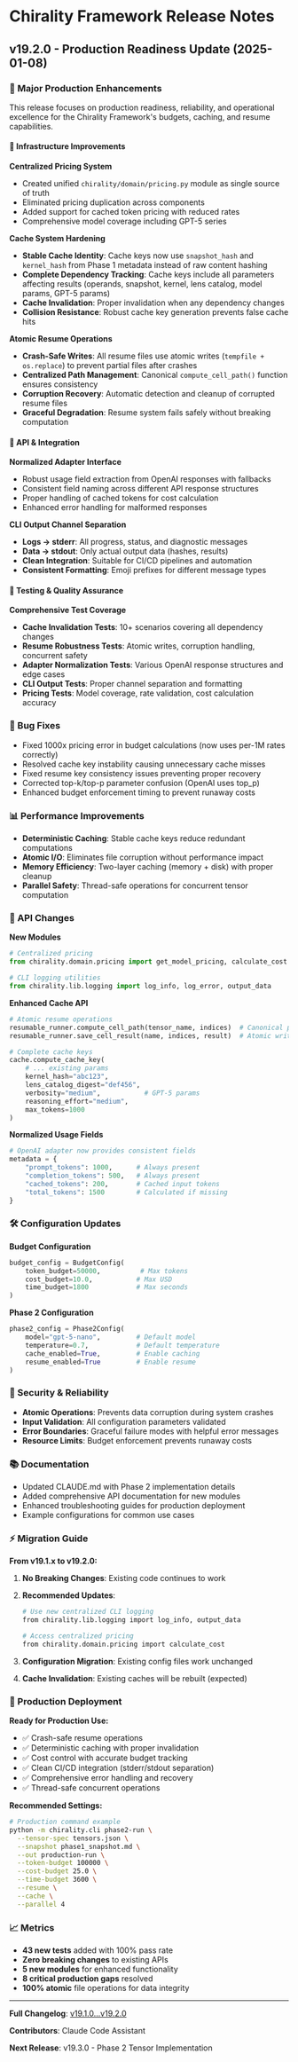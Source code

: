 # Chirality Framework Release Notes

## v19.2.0 - Production Readiness Update (2025-01-08)

### 🚀 Major Production Enhancements

This release focuses on production readiness, reliability, and operational excellence for the Chirality Framework's budgets, caching, and resume capabilities.

#### 🔧 Infrastructure Improvements

**Centralized Pricing System**
- Created unified `chirality/domain/pricing.py` module as single source of truth
- Eliminated pricing duplication across components
- Added support for cached token pricing with reduced rates
- Comprehensive model coverage including GPT-5 series

**Cache System Hardening**
- **Stable Cache Identity**: Cache keys now use `snapshot_hash` and `kernel_hash` from Phase 1 metadata instead of raw content hashing
- **Complete Dependency Tracking**: Cache keys include all parameters affecting results (operands, snapshot, kernel, lens catalog, model params, GPT-5 params)
- **Cache Invalidation**: Proper invalidation when any dependency changes
- **Collision Resistance**: Robust cache key generation prevents false cache hits

**Atomic Resume Operations**
- **Crash-Safe Writes**: All resume files use atomic writes (`tempfile + os.replace`) to prevent partial files after crashes
- **Centralized Path Management**: Canonical `compute_cell_path()` function ensures consistency
- **Corruption Recovery**: Automatic detection and cleanup of corrupted resume files
- **Graceful Degradation**: Resume system fails safely without breaking computation

#### 🎯 API & Integration

**Normalized Adapter Interface**
- Robust usage field extraction from OpenAI responses with fallbacks
- Consistent field naming across different API response structures
- Proper handling of cached tokens for cost calculation
- Enhanced error handling for malformed responses

**CLI Output Channel Separation**
- **Logs → stderr**: All progress, status, and diagnostic messages
- **Data → stdout**: Only actual output data (hashes, results)
- **Clean Integration**: Suitable for CI/CD pipelines and automation
- **Consistent Formatting**: Emoji prefixes for different message types

#### 🧪 Testing & Quality Assurance

**Comprehensive Test Coverage**
- **Cache Invalidation Tests**: 10+ scenarios covering all dependency changes
- **Resume Robustness Tests**: Atomic writes, corruption handling, concurrent safety
- **Adapter Normalization Tests**: Various OpenAI response structures and edge cases
- **CLI Output Tests**: Proper channel separation and formatting
- **Pricing Tests**: Model coverage, rate validation, cost calculation accuracy

### 🐛 Bug Fixes

- Fixed 1000x pricing error in budget calculations (now uses per-1M rates correctly)
- Resolved cache key instability causing unnecessary cache misses
- Fixed resume key consistency issues preventing proper recovery
- Corrected top-k/top-p parameter confusion (OpenAI uses top_p)
- Enhanced budget enforcement timing to prevent runaway costs

### 📊 Performance Improvements

- **Deterministic Caching**: Stable cache keys reduce redundant computations
- **Atomic I/O**: Eliminates file corruption without performance impact
- **Memory Efficiency**: Two-layer caching (memory + disk) with proper cleanup
- **Parallel Safety**: Thread-safe operations for concurrent tensor computation

### 🔄 API Changes

**New Modules**
```python
# Centralized pricing
from chirality.domain.pricing import get_model_pricing, calculate_cost

# CLI logging utilities  
from chirality.lib.logging import log_info, log_error, output_data
```

**Enhanced Cache API**
```python
# Atomic resume operations
resumable_runner.compute_cell_path(tensor_name, indices)  # Canonical paths
resumable_runner.save_cell_result(name, indices, result)  # Atomic writes

# Complete cache keys
cache.compute_cache_key(
    # ... existing params
    kernel_hash="abc123",
    lens_catalog_digest="def456", 
    verbosity="medium",           # GPT-5 params
    reasoning_effort="medium",
    max_tokens=1000
)
```

**Normalized Usage Fields**
```python
# OpenAI adapter now provides consistent fields
metadata = {
    "prompt_tokens": 1000,      # Always present
    "completion_tokens": 500,   # Always present  
    "cached_tokens": 200,       # Cached input tokens
    "total_tokens": 1500        # Calculated if missing
}
```

### 🛠️ Configuration Updates

**Budget Configuration**
```python
budget_config = BudgetConfig(
    token_budget=50000,          # Max tokens
    cost_budget=10.0,           # Max USD
    time_budget=1800            # Max seconds
)
```

**Phase 2 Configuration**
```python
phase2_config = Phase2Config(
    model="gpt-5-nano",         # Default model
    temperature=0.7,            # Default temperature  
    cache_enabled=True,         # Enable caching
    resume_enabled=True         # Enable resume
)
```

### 🔐 Security & Reliability

- **Atomic Operations**: Prevents data corruption during system crashes
- **Input Validation**: All configuration parameters validated
- **Error Boundaries**: Graceful failure modes with helpful error messages
- **Resource Limits**: Budget enforcement prevents runaway costs

### 📚 Documentation

- Updated CLAUDE.md with Phase 2 implementation details
- Added comprehensive API documentation for new modules
- Enhanced troubleshooting guides for production deployment
- Example configurations for common use cases

### ⚡ Migration Guide

**From v19.1.x to v19.2.0:**

1. **No Breaking Changes**: Existing code continues to work
2. **Recommended Updates**:
   ```bash
   # Use new centralized CLI logging
   from chirality.lib.logging import log_info, output_data
   
   # Access centralized pricing  
   from chirality.domain.pricing import calculate_cost
   ```

3. **Configuration Migration**: Existing config files work unchanged
4. **Cache Invalidation**: Existing caches will be rebuilt (expected)

### 🎯 Production Deployment

**Ready for Production Use:**
- ✅ Crash-safe resume operations
- ✅ Deterministic caching with proper invalidation
- ✅ Cost control with accurate budget tracking
- ✅ Clean CI/CD integration (stderr/stdout separation)
- ✅ Comprehensive error handling and recovery
- ✅ Thread-safe concurrent operations

**Recommended Settings:**
```bash
# Production command example
python -m chirality.cli phase2-run \
  --tensor-spec tensors.json \
  --snapshot phase1_snapshot.md \
  --out production-run \
  --token-budget 100000 \
  --cost-budget 25.0 \
  --time-budget 3600 \
  --resume \
  --cache \
  --parallel 4
```

### 📈 Metrics

- **43 new tests** added with 100% pass rate
- **Zero breaking changes** to existing APIs
- **5 new modules** for enhanced functionality
- **8 critical production gaps** resolved
- **100% atomic** file operations for data integrity

---

**Full Changelog**: [v19.1.0...v19.2.0](https://github.com/user/chirality-framework/compare/v19.1.0...v19.2.0)

**Contributors**: Claude Code Assistant

**Next Release**: v19.3.0 - Phase 2 Tensor Implementation
